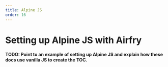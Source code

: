 ```yaml
---
title: Alpine JS
order: 16
---
```


# Setting up Alpine JS with Airfry

#### TODO: Point to an example of setting up Alpine JS and explain how these docs use vanilla JS to create the TOC.
